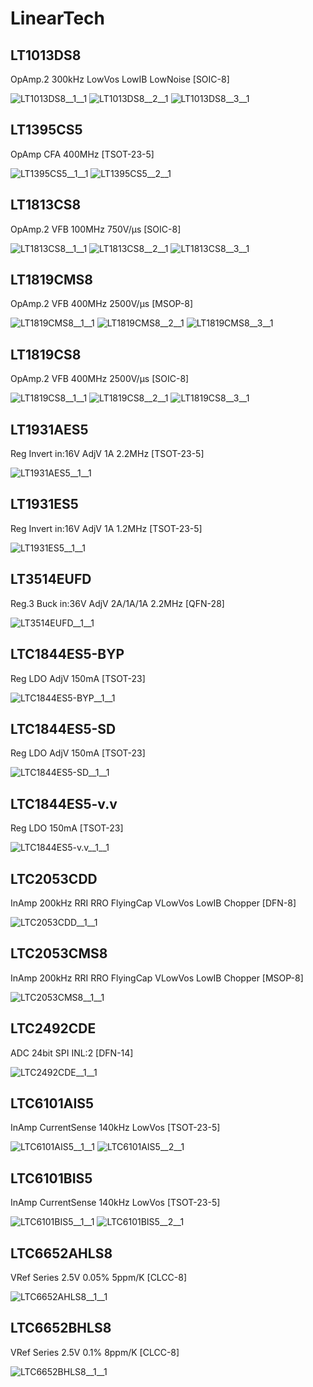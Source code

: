 # LinearTech

## LT1013DS8
OpAmp.2 300kHz LowVos LowIB LowNoise [SOIC-8]

![LT1013DS8__1__1](/images/TexasInstruments__LT1013DDR__1__1.png?raw=true) 
![LT1013DS8__2__1](/images/TexasInstruments__LT1013DDR__2__1.png?raw=true) 
![LT1013DS8__3__1](/images/TexasInstruments__LT1013DDR__3__1.png?raw=true) 

## LT1395CS5
OpAmp CFA 400MHz [TSOT-23-5]

![LT1395CS5__1__1](/images/AnalogDevices__AD8601ARTZ__1__1.png?raw=true) 
![LT1395CS5__2__1](/images/AnalogDevices__AD8601ARTZ__2__1.png?raw=true) 

## LT1813CS8
OpAmp.2 VFB 100MHz 750V/µs [SOIC-8]

![LT1813CS8__1__1](/images/AnalogDevices__AD8552ARUZ__1__1.png?raw=true) 
![LT1813CS8__2__1](/images/AnalogDevices__AD8552ARUZ__2__1.png?raw=true) 
![LT1813CS8__3__1](/images/AnalogDevices__AD8552ARUZ__3__1.png?raw=true) 

## LT1819CMS8
OpAmp.2 VFB 400MHz 2500V/µs [MSOP-8]

![LT1819CMS8__1__1](/images/AnalogDevices__AD8552ARUZ__1__1.png?raw=true) 
![LT1819CMS8__2__1](/images/AnalogDevices__AD8552ARUZ__2__1.png?raw=true) 
![LT1819CMS8__3__1](/images/AnalogDevices__AD8552ARUZ__3__1.png?raw=true) 

## LT1819CS8
OpAmp.2 VFB 400MHz 2500V/µs [SOIC-8]

![LT1819CS8__1__1](/images/AnalogDevices__AD8552ARUZ__1__1.png?raw=true) 
![LT1819CS8__2__1](/images/AnalogDevices__AD8552ARUZ__2__1.png?raw=true) 
![LT1819CS8__3__1](/images/AnalogDevices__AD8552ARUZ__3__1.png?raw=true) 

## LT1931AES5
Reg Invert in:16V AdjV 1A 2.2MHz [TSOT-23-5]

![LT1931AES5__1__1](/images/LinearTech__LT1931AES5__1__1.png?raw=true) 

## LT1931ES5
Reg Invert in:16V AdjV 1A 1.2MHz [TSOT-23-5]

![LT1931ES5__1__1](/images/LinearTech__LT1931AES5__1__1.png?raw=true) 

## LT3514EUFD
Reg.3 Buck in:36V AdjV 2A/1A/1A 2.2MHz [QFN-28]

![LT3514EUFD__1__1](/images/LinearTech__LT3514EUFD__1__1.png?raw=true) 

## LTC1844ES5-BYP
Reg LDO AdjV 150mA [TSOT-23]

![LTC1844ES5-BYP__1__1](/images/LinearTech__LTC1844ES5-BYP__1__1.png?raw=true) 

## LTC1844ES5-SD
Reg LDO AdjV 150mA [TSOT-23]

![LTC1844ES5-SD__1__1](/images/LinearTech__LTC1844ES5-SD__1__1.png?raw=true) 

## LTC1844ES5-v.v
Reg LDO 150mA [TSOT-23]

![LTC1844ES5-v.v__1__1](/images/LinearTech__LTC1844ES5-v.v__1__1.png?raw=true) 

## LTC2053CDD
InAmp 200kHz RRI RRO FlyingCap VLowVos LowIB Chopper [DFN-8]

![LTC2053CDD__1__1](/images/LinearTech__LTC2053CDD__1__1.png?raw=true) 

## LTC2053CMS8
InAmp 200kHz RRI RRO FlyingCap VLowVos LowIB Chopper [MSOP-8]

![LTC2053CMS8__1__1](/images/LinearTech__LTC2053CMS8__1__1.png?raw=true) 

## LTC2492CDE
ADC 24bit SPI INL:2 [DFN-14]

![LTC2492CDE__1__1](/images/LinearTech__LTC2492CDE__1__1.png?raw=true) 

## LTC6101AIS5
InAmp CurrentSense 140kHz LowVos [TSOT-23-5]

![LTC6101AIS5__1__1](/images/LinearTech__LTC6101AIS5__1__1.png?raw=true) 
![LTC6101AIS5__2__1](/images/LinearTech__LTC6101AIS5__2__1.png?raw=true) 

## LTC6101BIS5
InAmp CurrentSense 140kHz LowVos [TSOT-23-5]

![LTC6101BIS5__1__1](/images/LinearTech__LTC6101AIS5__1__1.png?raw=true) 
![LTC6101BIS5__2__1](/images/LinearTech__LTC6101AIS5__2__1.png?raw=true) 

## LTC6652AHLS8
VRef Series 2.5V 0.05% 5ppm/K [CLCC-8]

![LTC6652AHLS8__1__1](/images/LinearTech__LTC6652AHLS8__1__1.png?raw=true) 

## LTC6652BHLS8
VRef Series 2.5V 0.1% 8ppm/K [CLCC-8]

![LTC6652BHLS8__1__1](/images/LinearTech__LTC6652AHLS8__1__1.png?raw=true) 

